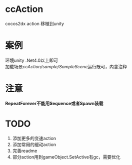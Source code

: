 # ccAction
cocos2dx action 移植到unity

# 案例
环境unity .Net4.0以上即可  
加载场景*ccAction/sample/SampleScene*运行既可，内含注释

# 注意
**RepeatForever不能用Sequence或者Spawn装载**

# TODO
1. 添加更多的变速action  
2. 添加常用的缓动action  
3. 完善readme  
4. 部分action用到gameObject.SetActive有gc，需要优化